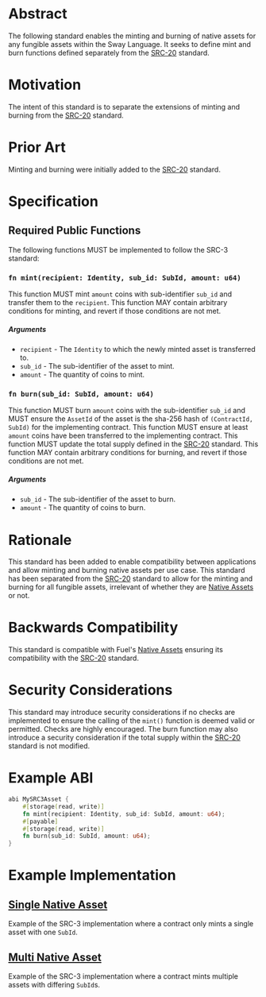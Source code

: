 # Abstract

The following standard enables the minting and burning of native assets for any fungible assets within the Sway Language. It seeks to define mint and burn functions defined separately from the [SRC-20](./src-20.md) standard.

# Motivation

The intent of this standard is to separate the extensions of minting and burning from the [SRC-20](./src-20.md) standard.

# Prior Art

Minting and burning were initially added to the [SRC-20](./src-20.md) standard.

# Specification

## Required Public Functions

The following functions MUST be implemented to follow the SRC-3 standard:

### `fn mint(recipient: Identity, sub_id: SubId, amount: u64)`

This function MUST mint `amount` coins with sub-identifier `sub_id` and transfer them to the `recipient`. 
This function MAY contain arbitrary conditions for minting, and revert if those conditions are not met.

##### Arguments

* `recipient` - The `Identity` to which the newly minted asset is transferred to.
* `sub_id` - The sub-identifier of the asset to mint.
* `amount` - The quantity of coins to mint.

### `fn burn(sub_id: SubId, amount: u64)`

This function MUST burn `amount` coins with the sub-identifier `sub_id` and MUST ensure the `AssetId` of the asset is the sha-256 hash of `(ContractId, SubId)` for the implementing contract. 
This function MUST ensure at least `amount` coins have been transferred to the implementing contract. 
This function MUST update the total supply defined in the [SRC-20](./src-20.md) standard. 
This function MAY contain arbitrary conditions for burning, and revert if those conditions are not met.

##### Arguments

* `sub_id` - The sub-identifier of the asset to burn.
* `amount` - The quantity of coins to burn.

# Rationale

This standard has been added to enable compatibility between applications and allow minting and burning native assets per use case. This standard has been separated from the [SRC-20](./src-20.md) standard to allow for the minting and burning for all fungible assets, irrelevant of whether they are [Native Assets](https://docs.fuel.network/docs/sway/blockchain-development/native_assets) or not.

# Backwards Compatibility

This standard is compatible with Fuel's [Native Assets](https://docs.fuel.network/docs/sway/blockchain-development/native_assets) ensuring its compatibility with the [SRC-20](./src-20.md) standard.

# Security Considerations

This standard may introduce security considerations if no checks are implemented to ensure the calling of the `mint()` function is deemed valid or permitted. Checks are highly encouraged.
The burn function may also introduce a security consideration if the total supply within the [SRC-20](./src-20.md) standard is not modified.

# Example ABI

```rust
abi MySRC3Asset {
    #[storage(read, write)]
    fn mint(recipient: Identity, sub_id: SubId, amount: u64);
    #[payable]
    #[storage(read, write)]
    fn burn(sub_id: SubId, amount: u64);
}
```

# Example Implementation

## [Single Native Asset](../examples/src3-mint-burn/single_asset/src/single_asset.sw)

Example of the SRC-3 implementation where a contract only mints a single asset with one `SubId`.

## [Multi Native Asset](../examples/src3-mint-burn/multi_asset/src/multi_asset.sw)

Example of the SRC-3 implementation where a contract mints multiple assets with differing `SubId`s.
